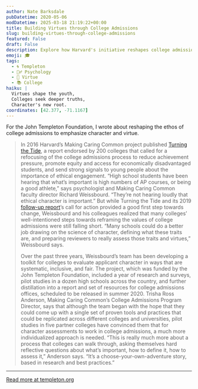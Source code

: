 ```yaml
---
author: Nate Barksdale
pubDatetime: 2020-05-06
modDatetime: 2025-03-18 21:19:22+00:00
title: Building Virtues through College Admissions
slug: building-virtues-through-college-admissions
featured: False
draft: False
description: Explore how Harvard's initiative reshapes college admissions by prioritizing ethical character and creating tailored tools for assessing student virtues.
emoji: 🎓
tags:
  - 🌀 Templeton
  - 🧘‍♂️ Psychology
  - 🥗 Virtue
  - 📚 College
haiku: |
  Virtues shape the youth,  
  Colleges seek deeper truths,  
  Character's new root.
coordinates: [42.377, -71.1167]
---
```


For the John Templeton Foundation, I wrote about reshaping the ethos of college admissions to emphasize character and virtue.

> In 2016 Harvard’s Making Caring Common project published [Turning the Tide](https://mcc.gse.harvard.edu/reports/turning-the-tide-college-admissions), a report endorsed by 200 colleges that called for a refocusing of the college admissions process to reduce achievement pressure, promote equity and access for economically disadvantaged students, and send strong signals to young people about the importance of ethical engagement. “High school students have been hearing that what’s important is high numbers of AP courses, or being a good athlete,” says psychologist and Making Caring Common faculty director Richard Weissbourd. “They’re not hearing loudly that ethical character is important.” But while Turning the Tide and its 2019 [follow-up report](https://mcc.gse.harvard.edu/reports/turning-the-tide-2-parents-high-schools-college-admissions)’s call for action provided a good first step towards change, Weissbourd and his colleagues realized that many colleges’ well-intentioned steps towards reframing the values of college admissions were still falling short. “Many schools could do a better job drawing on the science of character, defining what these traits are, and preparing reviewers to really assess those traits and virtues,” Weissbourd says.
>
> Over the past three years, Weissbourd’s team has been developing a toolkit for colleges to evaluate applicant character in ways that are systematic, inclusive, and fair. The project, which was funded by the John Templeton Foundation, included a year of research and surveys, pilot studies in a dozen high schools across the country, and further distillation into a report and set of resources for college admissions offices, scheduled to be released in summer 2020. Trisha Ross Anderson, Making Caring Common’s College Admissions Program Director, says that although the team began with the hope that they could come up with a single set of proven tools and practices that could be replicated across different colleges and universities, pilot studies in five partner colleges have convinced them that for character assessments to work in college admissions, a much more individualized approach is needed. “This is really much more about a process that colleges can walk through, asking themselves hard reflective questions about what’s important, how to define it, how to assess it,” Anderson says. “It’s a choose-your-own-adventure story, based in research and best practices.”

---

[Read more at templeton.org](https://www.templeton.org/grant/building-virtues-through-college-admissions-developing-effective-authentic-assessments-that-positively-motivate-student-behavior)
